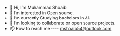- 👋 Hi, I’m Muhammad Shoaib
- 👀 I’m interested in Open sourse.
- 🌱 I’m currently Studying bachelors in AI.
- 💞️ I’m looking to collaborate on open source projects.
- 📫 How to reach me ---- mshoaib54@outlook.com

<!---
MShoaibism/MShoaibism is a ✨ special ✨ repository because its `README.md` (this file) appears on your GitHub profile.
You can click the Preview link to take a look at your changes.
--->
